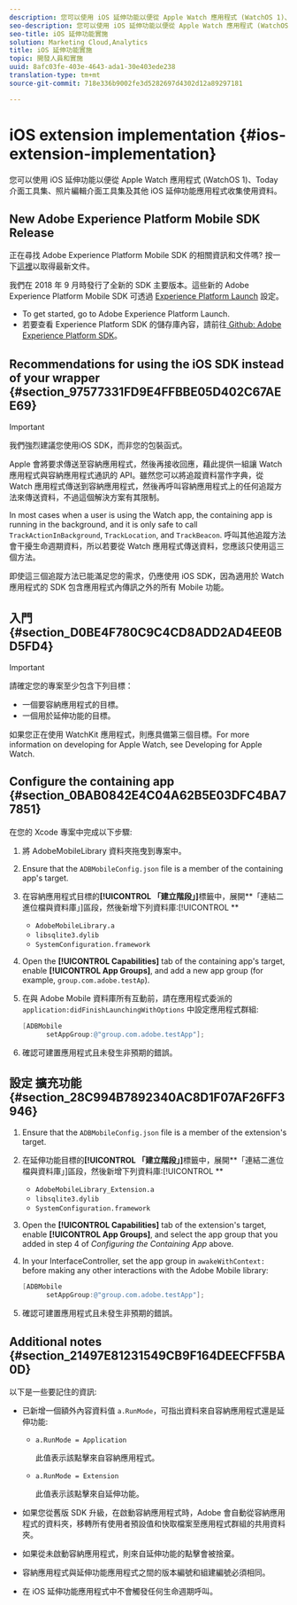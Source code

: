 ```yaml
---
description: 您可以使用 iOS 延伸功能以便從 Apple Watch 應用程式 (WatchOS 1)、Today 介面工具集、照片編輯介面工具集及其他 iOS 延伸功能應用程式收集使用資料。
seo-description: 您可以使用 iOS 延伸功能以便從 Apple Watch 應用程式 (WatchOS 1)、Today 介面工具集、照片編輯介面工具集及其他 iOS 延伸功能應用程式收集使用資料。
seo-title: iOS 延伸功能實施
solution: Marketing Cloud,Analytics
title: iOS 延伸功能實施
topic: 開發人員和實施
uuid: 8afc03fe-403e-4643-ada1-30e403ede238
translation-type: tm+mt
source-git-commit: 718e336b9002fe3d5282697d4302d12a89297181

---
```



# iOS extension implementation {#ios-extension-implementation}

您可以使用 iOS 延伸功能以便從 Apple Watch 應用程式 (WatchOS 1)、Today 介面工具集、照片編輯介面工具集及其他 iOS 延伸功能應用程式收集使用資料。

## New Adobe Experience Platform Mobile SDK Release

正在尋找 Adobe Experience Platform Mobile SDK 的相關資訊和文件嗎? 按一下[這裡](https://aep-sdks.gitbook.io/docs/)以取得最新文件。

我們在 2018 年 9 月時發行了全新的 SDK 主要版本。這些新的 Adobe Experience Platform Mobile SDK 可透過 [Experience Platform Launch](https://www.adobe.com/experience-platform/launch.html) 設定。

* To get started, go to Adobe Experience Platform Launch.
* 若要查看 Experience Platform SDK 的儲存庫內容，請前往[ Github: Adobe Experience Platform SDK](https://github.com/Adobe-Marketing-Cloud/acp-sdks)。

## Recommendations for using the iOS SDK instead of your wrapper {#section_97577331FD9E4FFBBE05D402C67AEE69}

>[!IMPORTANT]
>
>我們強烈建議您使用iOS SDK，而非您的包裝函式。

Apple 會將要求傳送至容納應用程式，然後再接收回應，藉此提供一組讓 Watch 應用程式與容納應用程式通訊的 API。雖然您可以將追蹤資料當作字典，從 Watch 應用程式傳送到容納應用程式，然後再呼叫容納應用程式上的任何追蹤方法來傳送資料，不過這個解決方案有其限制。

In most cases when a user is using the Watch app, the containing app is running in the background, and it is only safe to call `TrackActionInBackground`, `TrackLocation`, and `TrackBeacon`. 呼叫其他追蹤方法會干擾生命週期資料，所以若要從 Watch 應用程式傳送資料，您應該只使用這三個方法。

即使這三個追蹤方法已能滿足您的需求，仍應使用 iOS SDK，因為適用於 Watch 應用程式的 SDK 包含應用程式內傳訊之外的所有 Mobile 功能。

## 入門 {#section_D0BE4F780C9C4CD8ADD2AD4EE0BD5FD4}

>[!IMPORTANT]
>
>請確定您的專案至少包含下列目標：
>
>* 一個要容納應用程式的目標。
>* 一個用於延伸功能的目標。
>



如果您正在使用 WatchKit 應用程式，則應具備第三個目標。For more information on developing for Apple Watch, see Developing for Apple Watch.[](https://developer.apple.com/library/ios/documentation/General/Conceptual/WatchKitProgrammingGuide/index.html#//apple_ref/doc/uid/TP40014969-CH8-SW1)

## Configure the containing app {#section_0BAB0842E4C04A62B5E03DFC4BA77851}

在您的 Xcode 專案中完成以下步驟:

1. 將 AdobeMobileLibrary 資料夾拖曳到專案中。
1. Ensure that the `ADBMobileConfig.json` file is a member of the containing app's target.
1. 在容納應用程式目標的&#x200B;**[!UICONTROL 「建立階段」]**&#x200B;標籤中，展開&#x200B;**「連結二進位檔與資料庫」]區段，然後新增下列資料庫:[!UICONTROL **

   * `AdobeMobileLibrary.a`
   * `libsqlite3.dylib`
   * `SystemConfiguration.framework`

1. Open the **[!UICONTROL Capabilities]** tab of the containing app's target, enable **[!UICONTROL App Groups]**, and add a new app group (for example, `group.com.adobe.testAp`).

1. 在與 Adobe Mobile 資料庫所有互動前，請在應用程式委派的 `application:didFinishLaunchingWithOptions` 中設定應用程式群組:

   ```objective-c
   [ADBMobile 
         setAppGroup:@"group.com.adobe.testApp"];
   ```

1. 確認可建置應用程式且未發生非預期的錯誤。

## 設定  擴充功能 {#section_28C994B7892340AC8D1F07AF26FF3946}

1. Ensure that the `ADBMobileConfig.json` file is a member of the extension's target.
1. 在延伸功能目標的&#x200B;**[!UICONTROL 「建立階段」]**&#x200B;標籤中，展開&#x200B;**「連結二進位檔與資料庫」]區段，然後新增下列資料庫:[!UICONTROL **

   * `AdobeMobileLibrary_Extension.a`
   * `libsqlite3.dylib`
   * `SystemConfiguration.framework`

1. Open the **[!UICONTROL Capabilities]** tab of the extension's target, enable **[!UICONTROL App Groups]**, and select the app group that you added in step 4 of *Configuring the Containing App* above.

1. In your InterfaceController, set the app group in `awakeWithContext:` before making any other interactions with the Adobe Mobile library:

   ```objective-c
   [ADBMobile 
         setAppGroup:@"group.com.adobe.testApp"];
   ```

1. 確認可建置應用程式且未發生非預期的錯誤。

## Additional notes {#section_21497E81231549CB9F164DEECFF5BA0D}

以下是一些要記住的資訊:

* 已新增一個額外內容資料值 `a.RunMode`，可指出資料來自容納應用程式還是延伸功能:

   * `a.RunMode = Application`

      此值表示該點擊來自容納應用程式。
   * `a.RunMode = Extension`

      此值表示該點擊來自延伸功能。

* 如果您從舊版 SDK 升級，在啟動容納應用程式時，Adobe 會自動從容納應用程式的資料夾，移轉所有使用者預設值和快取檔案至應用程式群組的共用資料夾。
* 如果從未啟動容納應用程式，則來自延伸功能的點擊會被捨棄。
* 容納應用程式與延伸功能應用程式之間的版本編號和組建編號必須相同。
* 在 iOS 延伸功能應用程式中不會觸發任何生命週期呼叫。

